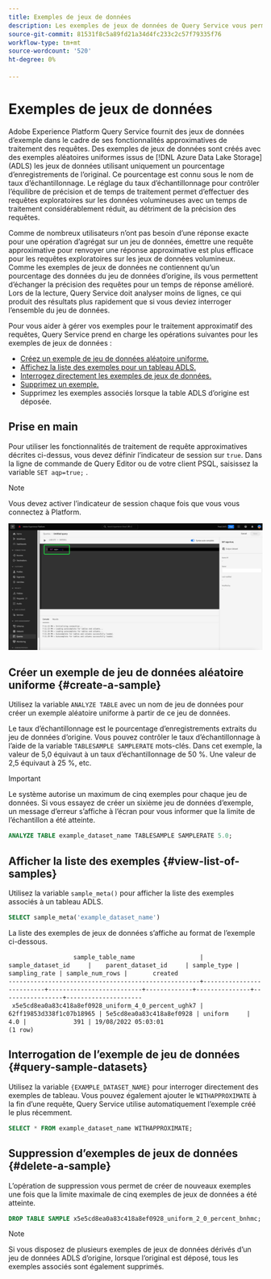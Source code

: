 ```yaml
---
title: Exemples de jeux de données
description: Les exemples de jeux de données de Query Service vous permettent de mener des requêtes exploratoires sur les données volumineuses avec un temps de traitement considérablement réduit au prix de la précision des requêtes. Ce guide fournit des informations sur la gestion de vos exemples pour le traitement approximatif des requêtes.
source-git-commit: 81531f8c5a89fd21a34d4fc233c2c57f79335f76
workflow-type: tm+mt
source-wordcount: '520'
ht-degree: 0%

---
```


# Exemples de jeux de données

Adobe Experience Platform Query Service fournit des jeux de données d’exemple dans le cadre de ses fonctionnalités approximatives de traitement des requêtes. Des exemples de jeux de données sont créés avec des exemples aléatoires uniformes issus de [!DNL Azure Data Lake Storage] (ADLS) les jeux de données utilisant uniquement un pourcentage d’enregistrements de l’original. Ce pourcentage est connu sous le nom de taux d’échantillonnage. Le réglage du taux d’échantillonnage pour contrôler l’équilibre de précision et de temps de traitement permet d’effectuer des requêtes exploratoires sur les données volumineuses avec un temps de traitement considérablement réduit, au détriment de la précision des requêtes.

Comme de nombreux utilisateurs n’ont pas besoin d’une réponse exacte pour une opération d’agrégat sur un jeu de données, émettre une requête approximative pour renvoyer une réponse approximative est plus efficace pour les requêtes exploratoires sur les jeux de données volumineux. Comme les exemples de jeux de données ne contiennent qu’un pourcentage des données du jeu de données d’origine, ils vous permettent d’échanger la précision des requêtes pour un temps de réponse amélioré. Lors de la lecture, Query Service doit analyser moins de lignes, ce qui produit des résultats plus rapidement que si vous deviez interroger l’ensemble du jeu de données.

Pour vous aider à gérer vos exemples pour le traitement approximatif des requêtes, Query Service prend en charge les opérations suivantes pour les exemples de jeux de données :

- [Créez un exemple de jeu de données aléatoire uniforme.](#create-a-sample)
- [Affichez la liste des exemples pour un tableau ADLS.](#view-list-of-samples)
- [Interrogez directement les exemples de jeux de données.](#query-sample-datasets)
- [Supprimez un exemple.](#delete-a-sample)
- Supprimez les exemples associés lorsque la table ADLS d’origine est déposée.

## Prise en main

Pour utiliser les fonctionnalités de traitement de requête approximatives décrites ci-dessus, vous devez définir l’indicateur de session sur `true`. Dans la ligne de commande de Query Editor ou de votre client PSQL, saisissez la variable `SET aqp=true;` .

>[!NOTE]
>
>Vous devez activer l’indicateur de session chaque fois que vous vous connectez à Platform.

![L’éditeur de requêtes avec la commande &quot;SET aqp=true;&quot; mise en surbrillance.](../images/sql/set-session-flag.png)

## Créer un exemple de jeu de données aléatoire uniforme {#create-a-sample}

Utilisez la variable `ANALYZE TABLE` avec un nom de jeu de données pour créer un exemple aléatoire uniforme à partir de ce jeu de données.

Le taux d’échantillonnage est le pourcentage d’enregistrements extraits du jeu de données d’origine. Vous pouvez contrôler le taux d’échantillonnage à l’aide de la variable `TABLESAMPLE SAMPLERATE` mots-clés. Dans cet exemple, la valeur de 5,0 équivaut à un taux d’échantillonnage de 50 %. Une valeur de 2,5 équivaut à 25 %, etc.

>[!IMPORTANT]
>
>Le système autorise un maximum de cinq exemples pour chaque jeu de données. Si vous essayez de créer un sixième jeu de données d’exemple, un message d’erreur s’affiche à l’écran pour vous informer que la limite de l’échantillon a été atteinte.

```sql
ANALYZE TABLE example_dataset_name TABLESAMPLE SAMPLERATE 5.0;
```

## Afficher la liste des exemples {#view-list-of-samples}

Utilisez la variable `sample_meta()` pour afficher la liste des exemples associés à un tableau ADLS.

```sql
SELECT sample_meta('example_dataset_name')
```

La liste des exemples de jeux de données s’affiche au format de l’exemple ci-dessous.

```shell
                  sample_table_name                  |    sample_dataset_id     |    parent_dataset_id     | sample_type | sampling_rate | sample_num_rows |       created      
-----------------------------------------------------+--------------------------+--------------------------+-------------+---------------+-----------------+---------------------
 x5e5cd8ea0a83c418a8ef0928_uniform_4_0_percent_ughk7 | 62ff19853d338f1c07b18965 | 5e5cd8ea0a83c418a8ef0928 | uniform     |           4.0 |             391 | 19/08/2022 05:03:01
(1 row)
```

## Interrogation de l’exemple de jeu de données {#query-sample-datasets}

Utilisez la variable `{EXAMPLE_DATASET_NAME}` pour interroger directement des exemples de tableau. Vous pouvez également ajouter le `WITHAPPROXIMATE` à la fin d’une requête, Query Service utilise automatiquement l’exemple créé le plus récemment.

```sql
SELECT * FROM example_dataset_name WITHAPPROXIMATE;
```

## Suppression d’exemples de jeux de données {#delete-a-sample}

L’opération de suppression vous permet de créer de nouveaux exemples une fois que la limite maximale de cinq exemples de jeux de données a été atteinte.

```sql
DROP TABLE SAMPLE x5e5cd8ea0a83c418a8ef0928_uniform_2_0_percent_bnhmc;
```

>[!NOTE]
>
>Si vous disposez de plusieurs exemples de jeux de données dérivés d’un jeu de données ADLS d’origine, lorsque l’original est déposé, tous les exemples associés sont également supprimés.

